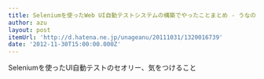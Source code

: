 ```yaml
---
title: Seleniumを使ったWeb UI自動テストシステムの構築でやったことまとめ - うなの日記
author: azu
layout: post
itemUrl: 'http://d.hatena.ne.jp/unageanu/20111031/1320016739'
date: '2012-11-30T15:00:00.000Z'
---
```

Seleniumを使ったUI自動テストのセオリー、気をつけること
